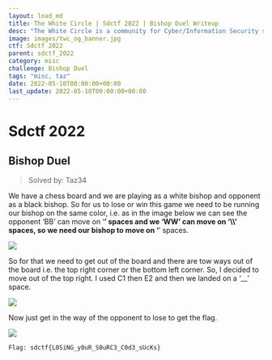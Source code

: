 ```yaml
---
layout: load_md
title: The White Circle | Sdctf 2022 | Bishop Duel Writeup
desc: "The White Circle is a community for Cyber/Information Security students, enthusiasts and professionals. You can discuss anything related to Security, share your knowledge with others, get help when you need it and proceed further in your journey with amazing people from all over the world."
image: images/twc_og_banner.jpg
ctf: Sdctf 2022
parent: sdctf_2022
category: misc
challenge: Bishop Duel
tags: "misc, taz"
date: 2022-05-10T00:00:00+00:00
last_update: 2022-05-10T00:00:00+00:00
---
```


<h1 class="heading card-title white-text">Sdctf 2022</h1>


## Bishop Duel
> Solved by: Taz34

We have a chess board and we are playing as a white bishop and opponent as a black bishop.
So for us to lose or win this game we need to be running our bishop on the same color, i.e. as in the image below we can see the opponent ‘BB’ can move on ‘__’ spaces and we ‘WW’ can move on ‘\\\\’ spaces, so we need our bishop to move on ‘__’ spaces.

![](https://i.imgur.com/WA1zPxW.png)

So for that we need to get out of the board and there are tow ways out of the board i.e. the top right corner or the bottom left corner.
So, I decided to move out of the top right.
I used C1 then E2 and then we landed on a ‘__’ space.

![](https://i.imgur.com/uaalQSO.png)

Now just get in the way of the opponent to lose to get the flag.

![](https://i.imgur.com/60Ofz10.png)

```
Flag: sdctf{L0SiNG_y0uR_S0uRC3_C0d3_sUcKs}
```